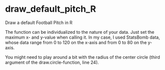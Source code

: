 # draw_default_pitch_R
Draw a default Football Pitch in R

The function can be individualized to the nature of your data. Just set the maximum x- and y-value when calling it. In my case, I used StatsBomb data, whose data range from 0 to 120 on the x-axis and from 0 to 80 on the y-axis.

You might need to play around a bit with the radius of the center circle (third argument of the draw.circle-function, line 24).
